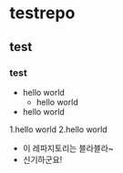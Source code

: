 # testrepo
## test
### test

* hello world
  * hello world  
* hello world

1.hello world
2.hello world

* 이 레파지토리는 블라블라~
* 신기하군요!